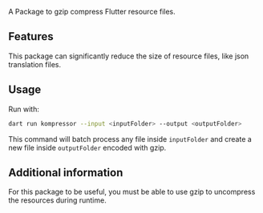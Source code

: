 <!--
This README describes the package. If you publish this package to pub.dev,
this README's contents appear on the landing page for your package.

For information about how to write a good package README, see the guide for
[writing package pages](https://dart.dev/guides/libraries/writing-package-pages).

For general information about developing packages, see the Dart guide for
[creating packages](https://dart.dev/guides/libraries/create-library-packages)
and the Flutter guide for
[developing packages and plugins](https://flutter.dev/developing-packages).
-->

A Package to gzip compress Flutter resource files.

## Features

This package can significantly reduce the size of resource files, like json translation files.

## Usage

Run with:
```bash
dart run kompressor --input <inputFolder> --output <outputFolder> 
```
This command will batch process any file inside ```inputFolder``` and create a new file inside ```outputFolder``` encoded with gzip.
## Additional information

For this package to be useful, you must be able to use gzip to uncompress the resources during runtime.
